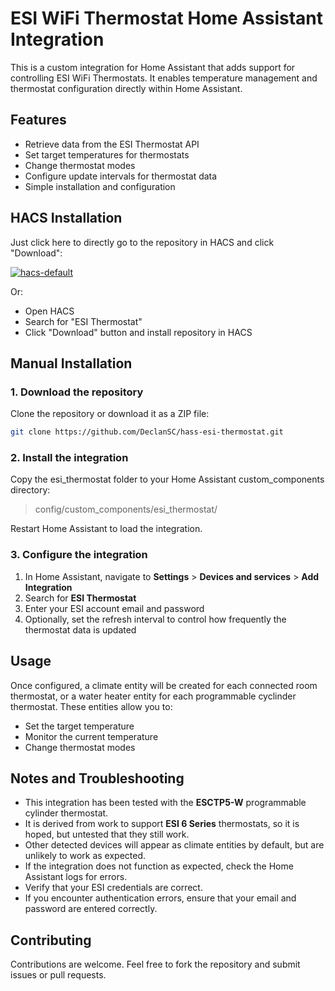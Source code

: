 # ESI WiFi Thermostat Home Assistant Integration

This is a custom integration for Home Assistant that adds support for controlling ESI WiFi Thermostats. It enables temperature management and thermostat configuration directly within Home Assistant.

## Features

- Retrieve data from the ESI Thermostat API
- Set target temperatures for thermostats
- Change thermostat modes
- Configure update intervals for thermostat data
- Simple installation and configuration

## HACS Installation

Just click here to directly go to the repository in HACS and click "Download":

[![hacs-default](https://img.shields.io/badge/HACS-Default-blue.svg?style=for-the-badge)](https://my.home-assistant.io/redirect/hacs_repository/?owner=DeclanSC&repository=hass-esi-thermostat&category=integrations)

Or:

- Open HACS
- Search for "ESI Thermostat"
- Click "Download" button and install repository in HACS

## Manual Installation

### 1. Download the repository

Clone the repository or download it as a ZIP file:

```bash
git clone https://github.com/DeclanSC/hass-esi-thermostat.git
```

### 2. Install the integration

Copy the esi_thermostat folder to your Home Assistant custom_components directory:

> config/custom_components/esi_thermostat/

Restart Home Assistant to load the integration.

### 3. Configure the integration

1. In Home Assistant, navigate to **Settings** > **Devices and services** > **Add Integration**
2. Search for **ESI Thermostat**
3. Enter your ESI account email and password
4. Optionally, set the refresh interval to control how frequently the thermostat data is updated

## Usage

Once configured, a climate entity will be created for each connected room thermostat, or a water heater
entity for each programmable cyclinder thermostat. These entities allow you to:

- Set the target temperature
- Monitor the current temperature
- Change thermostat modes


## Notes and Troubleshooting

- This integration has been tested with the **ESCTP5-W** programmable cylinder thermostat.
- It is derived from work to support **ESI 6 Series** thermostats, so it is hoped, but untested that they still work.
- Other detected devices will appear as climate entities by default, but are unlikely to work as expected.
- If the integration does not function as expected, check the Home Assistant logs for errors.
- Verify that your ESI credentials are correct.
- If you encounter authentication errors, ensure that your email and password are entered correctly.

## Contributing

Contributions are welcome. Feel free to fork the repository and submit issues or pull requests.
